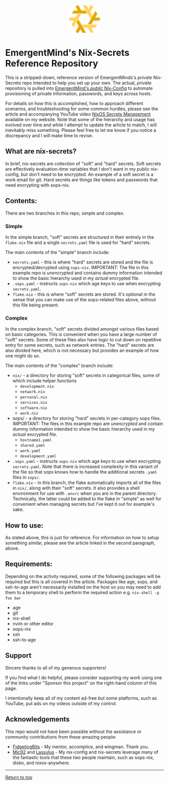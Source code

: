 <div align="center">
<h1>
<img width="100" src="docs/nixos-ascendancy.png" /> <br>
</h1>
</div>

# EmergentMind's Nix-Secrets Reference Repository

This is a stripped-down, reference version of EmergentMinds's _private_ Nix-Secrets repo intended to help you set up your own. The actual, _private_ repository is pulled into [EmergentMind's _public_ Nix-Config](https://github.com/EmergentMind/nix-config) to automate provisioning of private information, passwords, and keys across hosts. 

For details on how this is accomplished, how to approach different scenarios, and troubleshooting for some common hurdles, please see the article and accompanying YouTube video [NixOS Secrets Management](https://unmovedcentre.com/posts/secrets-management/) available on my website. Note that some of the hierarchy and usage has evolved over time and while I attempt to update the article to match, I will inevitably miss something. Please feel free to let me know if you notice a discrepancy and I will make time to revise.

## What are nix-secrets?
In brief, nix-secrets are collection of "soft" and "hard" secrets. Soft secrets are effectively evaluation-time variables that I don't want in my public nix-config, but don't need to be encrypted. An example of a soft secret is a work email for git. Hard secrets are things like tokens and passwords that need encrypting with sops-nix.

## Contents:
There are two branches in this repo, simple and complex.

### Simple
In the simple branch, "soft" secrets are structured in their entirely in the `flake.nix` file and a single `secrets.yaml` file is used for "hard" secrets.

The main contents of the "simple" branch include:

- `secrets.yaml` - this is where "hard" secrets are stored and the file is encrypted/decrypted using `sops-nix`.
  IMPORTANT: The file in this example repo is _unencrypted_ and contains dummy information intended to show the basic hierarchy used in my _actual_ encrypted file.
- `.sops.yaml` - instructs `sops-nix` which age keys to use when encrypting `secrets.yaml`.
- `flake.nix` - this is where "soft" secrets are stored. It's optional in the sense that you can make use of the sops-related files above, without this file being present.

### Complex 
In the complex branch, "soft" secrets divided amongst various files based on basic categories. This is convenient when you have a large number of "soft" secrets. Some of these files also have logic to cut down on repetitive entry for some secrets, such as network entries. The "hard" secrets are also divided here, which is not necessary but provides an example of how one might do so.

The main contents of the "complex" branch include:

- `nix/` - a directory for storing "soft" secrets in categorical files, some of which include helper functions
    - `development.nix`
    - `network.nix`
    - `personal.nix`
    - `services.nix`
    - `software.nix`
    - `work.nix`
- sops/ - a directory for storing "hard" secrets in per-category sops files.
    IMPORTANT: The files in this example repo are _unencrypted_ and contain dummy information intended to show the basic hierarchy used in my _actual_ encrypted file.
    - `hostname1.yaml`
    - `shared.yaml`
    - `work.yaml`
    - `development.yaml`
- `.sops.yaml` - instructs `sops-nix` which age keys to use when encrypting `secrets.yaml`. Note that there is increased complexity in this variant of the file so that sops knows how to handle the additional secrets `.yaml` files in `sops/`.
- `flake.nix` - in this branch, the flake automatically imports all of the files in `nix/`, along with their "soft" secrets. It also provides a shell environment for use with `.envrc` when you are in the parent directory. Technically, the latter could be added to the flake in "simple" as well for convenient when managing secrets but I've kept it out for example's sake.


## How to use:
As stated above, this is just for reference. For information on how to setup something similar, please see the article linked in the second paragraph, above.

## Requirements:

Depending on the activity required, some of the following packages will be required but this is all covered in the article. Packages like age, sops, and ssh-to-age aren't necessarily installed on the host so you may need to add them to a temporary shell to perform the required action e.g. `nix-shell -p foo bar`

- age
- git
- nix-shell
- nvim or other editor
- sops-nix
- ssh
- ssh-to-age

## Support

Sincere thanks to all of my generous supporters!

If you find what I do helpful, please consider supporting my work using one of the links under "Sponsor this project" on the right-hand column of this page.

I intentionally keep all of my content ad-free but some platforms, such as YouTube, put ads on my videos outside of my control.

## Acknowledgements

This repo would not have been possible without the assistance or community contributions from these amazing people:

- [FidgetingBits](https://github.com/fidgetingbits) - My mentor, accomplice, and wingman. Thank you.
- [Mic92](https://github.com/Mic92) and [Lassulus](https://github.com/Lassulus) - My nix-config and nix-secrets leverage many of the fantastic tools that these two people maintain, such as sops-nix, disko, and nixos-anywhere.

---

[Return to top](#emergentminds-nix-secrets-reference-repository)
